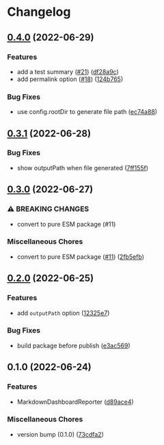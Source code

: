 # Changelog

## [0.4.0](https://github.com/mshrtsr/jest-md-dashboard/compare/jest-md-dashboard-v0.3.1...jest-md-dashboard-v0.4.0) (2022-06-29)


### Features

* add a test summary ([#21](https://github.com/mshrtsr/jest-md-dashboard/issues/21)) ([df28a9c](https://github.com/mshrtsr/jest-md-dashboard/commit/df28a9c014a492734e59e57ee79b88a96b1eda9f))
* add permalink option ([#18](https://github.com/mshrtsr/jest-md-dashboard/issues/18)) ([124b765](https://github.com/mshrtsr/jest-md-dashboard/commit/124b7659579f8e205563080f46edf209151dc1cd))


### Bug Fixes

* use config.rootDir to generate file path ([ec74a88](https://github.com/mshrtsr/jest-md-dashboard/commit/ec74a884677ff695365b7c02d6d40af61c698852))

## [0.3.1](https://github.com/mshrtsr/jest-md-dashboard/compare/jest-md-dashboard-v0.3.0...jest-md-dashboard-v0.3.1) (2022-06-28)


### Bug Fixes

* show outputPath when file generated ([7ff155f](https://github.com/mshrtsr/jest-md-dashboard/commit/7ff155fe0a568ea2a1020e17198a76b06ec88f4f))

## [0.3.0](https://github.com/mshrtsr/jest-md-dashboard/compare/jest-md-dashboard-v0.2.0...jest-md-dashboard-v0.3.0) (2022-06-27)


### ⚠ BREAKING CHANGES

* convert to pure ESM package (#11)

### Miscellaneous Chores

* convert to pure ESM package ([#11](https://github.com/mshrtsr/jest-md-dashboard/issues/11)) ([2fb5efb](https://github.com/mshrtsr/jest-md-dashboard/commit/2fb5efb1ee8b1520c5bb11d9d490482c121ddf19))

## [0.2.0](https://github.com/mshrtsr/jest-md-dashboard/compare/jest-md-dashboard-v0.1.0...jest-md-dashboard-v0.2.0) (2022-06-25)


### Features

* add `outputPath` option ([12325e7](https://github.com/mshrtsr/jest-md-dashboard/commit/12325e70868353a543c75d8ea48ee72b26d66935))


### Bug Fixes

* build package before publish ([e3ac569](https://github.com/mshrtsr/jest-md-dashboard/commit/e3ac56990eab6568b4dd2b2673d7c3e39cec06ff))

## 0.1.0 (2022-06-24)


### Features

* MarkdownDashboardReporter ([d89ace4](https://github.com/mshrtsr/jest-md-dashboard/commit/d89ace4e0371e425414d5918730b56ecc8ee8794))


### Miscellaneous Chores

* version bump (0.1.0) ([73cdfa2](https://github.com/mshrtsr/jest-md-dashboard/commit/73cdfa2dc423d692d4188a096b1f01ecf1a2102f))
